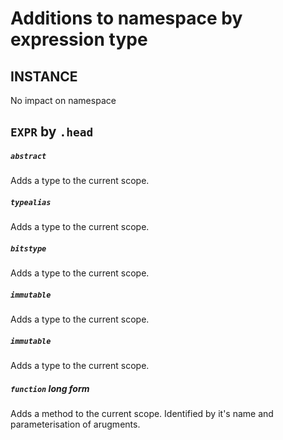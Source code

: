 # Additions to namespace by expression type

## INSTANCE
No impact on namespace

## `EXPR` by `.head`
##### `abstract` 
Adds a type to the current scope.

##### `typealias` 
Adds a type to the current scope.

##### `bitstype` 
Adds a type to the current scope.

##### `immutable` 
Adds a type to the current scope.

##### `immutable` 
Adds a type to the current scope.

##### `function` long form
Adds a method to the current scope. Identified by it's name and parameterisation of arugments.



